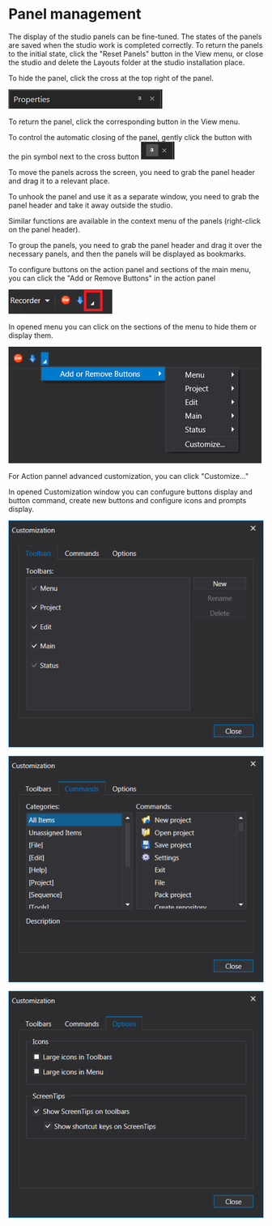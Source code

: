 # Panel management

The display of the studio panels can be fine-tuned. The states of the panels are saved when the studio work is completed correctly. To return the panels to the initial state, click the "Reset Panels" button in the View menu, or close the studio and delete the Layouts folder at the studio installation place.

To hide the panel, click the cross at the top right of the panel.

![](<../.gitbook/assets/0 (133).png>)

To return the panel, click the corresponding button in the View menu.

To control the automatic closing of the panel, gently click the button with the pin symbol next to the cross button ![](<../.gitbook/assets/1 (98).png>)

To move the panels across the screen, you need to grab the panel header and drag it to a relevant place.

To unhook the panel and use it as a separate window, you need to grab the panel header and take it away outside the studio.

Similar functions are available in the context menu of the panels (right-click on the panel header).

To group the panels, you need to grab the panel header and drag it over the necessary panels, and then the panels will be displayed as bookmarks.

To configure buttons on the action panel and sections of the main menu, you can click the "Add or Remove Buttons" in the action panel

![](<../.gitbook/assets/image (331).png>)

In opened menu you can click on the sections of the menu to hide them or display them.

![](<../.gitbook/assets/image (323).png>)

For Action pannel advanced customization, you can click "Customize..."&#x20;

In opened Customization window you can confugure buttons display and button command, create new buttons and configure icons and prompts display.

![](<../.gitbook/assets/image (334).png>)

![](<../.gitbook/assets/image (328).png>)

![](<../.gitbook/assets/image (322).png>)
